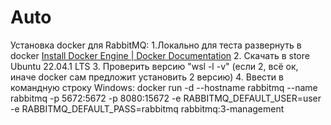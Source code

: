 # Auto

Установка docker для RabbitMQ:
1.Локально для теста развернуть в docker [ Install Docker Engine | Docker Documentation](https://docs.docker.com/engine/install/)
2. Скачать в store Ubuntu 22.04.1 LTS
3. Проверить версию "wsl -l -v" (если 2, всё ок, иначе docker сам предложит установить 2 версию)
4. Ввести в командную строку Windows: docker run -d --hostname rabbitmq --name rabbitmq -p 5672:5672 -p 8080:15672 -e RABBITMQ_DEFAULT_USER=user -e RABBITMQ_DEFAULT_PASS=rabbitmq rabbitmq:3-management
